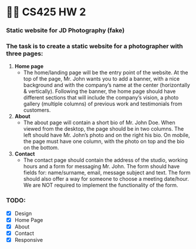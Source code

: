 # 👨‍💻 CS425 HW 2

### Static website for JD Photography (fake) 
### The task is to create a static website for a photographer with three pages:

1. **Home page**
   * The home/landing page will be the entry point of the website. At the top of the
     page, Mr. John wants you to add a banner, with a nice background and with the company’s
     name at the center (horizontally & vertically). Following the banner, the home page should
     have different sections that will include the company’s vision, a photo gallery (multiple
    columns) of previous work and testimonials from customers.
2. **About**
   * The about page will contain a short bio of Mr. John Doe. When viewed from the
     desktop, the page should be in two columns. The left should have Mr. John’s photo and on the
     right his bio. On mobile, the page must have one column, with the photo on top and the bio on
     the bottom.
3. **Contact**
   * The contact page should contain the address of the studio, working hours and a form
     for messaging Mr. John. The form should have fields for: name/surname, email, message
     subject and text. The form should also offer a way for someone to choose a meeting date/hour.
     We are NOT required to implement the functionality of the form.
     
     
### TODO:
- [x] Design
- [x] Home Page
- [x] About
- [x] Contact
- [x] Responsive
